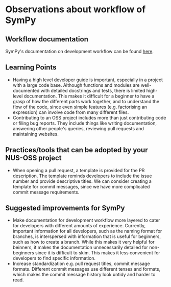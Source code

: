 # Observations about workflow of SymPy

## Workflow documentation

SymPy's documentation on development workflow can be found [here](https://github.com/sympy/sympy/wiki/Development-workflow).

## Learning Points

* Having a high level developer guide is important, especially in a project with a large code base. Although functions and modules are well-documented with detailed docstrings and tests, there is limited high-level documentation. This makes it difficult for a beginner to have a grasp of how the different parts work together, and to understand the flow of the code, since even simple features (e.g. factorising an expression) can involve code from many different files.
* Contributing to an OSS project includes more than just contributing code or filing bug reports. They include things like writing documentation, answering other people's queries, reviewing pull requests and maintaining websites.

## Practices/tools that can be adopted by your NUS-OSS project

* When opening a pull request, a template is provided for the PR description. The template reminds developers to include the issue number and provide descriptive titles. We can consider creating a template for commit messages, since we have more complicated commit message requirements.

## Suggested improvements for SymPy

* Make documentation for development workflow more layered to cater for developers with different amounts of experience. Currently, important information for all developers, such as the naming format for branches, is interspersed with information that is useful for beginners, such as how to create a branch. While this makes it very helpful for beinners, it makes the documentation unnecessarily detailed for non-beginners since it is difficult to skim. This makes it less convenient for developers to find specific information.
* Increase standardization e.g. pull request titles, commit message formats. Different commit messages use different tenses and formats,
which makes the commit message history look untidy and harder to read.


